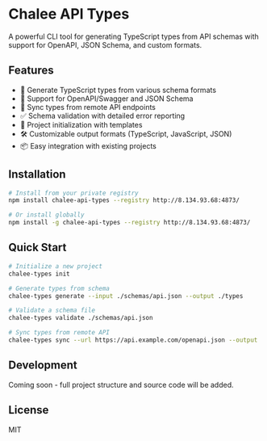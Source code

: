 # Chalee API Types

A powerful CLI tool for generating TypeScript types from API schemas with support for OpenAPI, JSON Schema, and custom formats.

## Features

- 🚀 Generate TypeScript types from various schema formats
- 📝 Support for OpenAPI/Swagger and JSON Schema
- 🔄 Sync types from remote API endpoints
- ✅ Schema validation with detailed error reporting
- 🎯 Project initialization with templates
- 🛠️ Customizable output formats (TypeScript, JavaScript, JSON)
- 📦 Easy integration with existing projects

## Installation

```bash
# Install from your private registry
npm install chalee-api-types --registry http://8.134.93.68:4873/

# Or install globally
npm install -g chalee-api-types --registry http://8.134.93.68:4873/
```

## Quick Start

```bash
# Initialize a new project
chalee-types init

# Generate types from schema
chalee-types generate --input ./schemas/api.json --output ./types

# Validate a schema file
chalee-types validate ./schemas/api.json

# Sync types from remote API
chalee-types sync --url https://api.example.com/openapi.json --output ./types
```

## Development

Coming soon - full project structure and source code will be added.

## License

MIT
